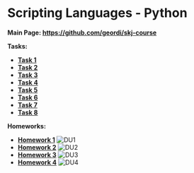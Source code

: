 # Scripting Languages - Python

**Main Page: https://github.com/geordi/skj-course**

**Tasks:**
* [**Task 1**](https://github.com/patrick11514/VSB/tree/main/Semester4/SKJ/C01)
* [**Task 2**](https://github.com/patrick11514/VSB/tree/main/Semester4/SKJ/C02)
* [**Task 3**](https://github.com/patrick11514/VSB/tree/main/Semester4/SKJ/C03)
* [**Task 4**](https://github.com/patrick11514/VSB/tree/main/Semester4/SKJ/C04)
* [**Task 5**](https://github.com/patrick11514/VSB/tree/main/Semester4/SKJ/C05)
* [**Task 6**](https://github.com/patrick11514/VSB/tree/main/Semester4/SKJ/C06)
* [**Task 7**](https://github.com/patrick11514/VSB/tree/main/Semester4/SKJ/C07)
* [**Task 8**](https://github.com/patrick11514/VSB/tree/main/Semester4/SKJ/C08)

**Homeworks:**
- [**Homework 1**](https://github.com/patrick11514/VSB/tree/main/Semester4/SKJ/DU1)
  ![DU1](https://upload.patrick115.eu/screenshot/SKJ_DU1.png)
- [**Homework 2**](https://github.com/patrick11514/VSB/tree/main/Semester4/SKJ/DU2)
  ![DU2](https://upload.patrick115.eu/screenshot/SKJ_DU2.png)
- [**Homework 3**](https://github.com/patrick11514/VSB/tree/main/Semester4/SKJ/DU3)
  ![DU3](https://upload.patrick115.eu/screenshot/SKJ_DU3.png)
- [**Homework 4**](https://github.com/patrick11514/VSB/tree/main/Semester4/SKJ/DU4)
  ![DU4](https://upload.patrick115.eu/screenshot/SKJ_DU4.png)